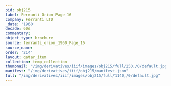 ```yaml
---
pid: obj215
label: Ferranti Orion Page 16
company: Ferranti LTD
_date: '1960'
decade: 60s
commentary: 
object_type: brochure
source: ferranti_orion_1960_Page_16
source_name: 
order: '214'
layout: qatar_item
collection: temp_collection
thumbnail: "/img/derivatives/iiif/images/obj215/full/250,/0/default.jpg"
manifest: "/img/derivatives/iiif/obj215/manifest.json"
full: "/img/derivatives/iiif/images/obj215/full/1140,/0/default.jpg"
---
```

